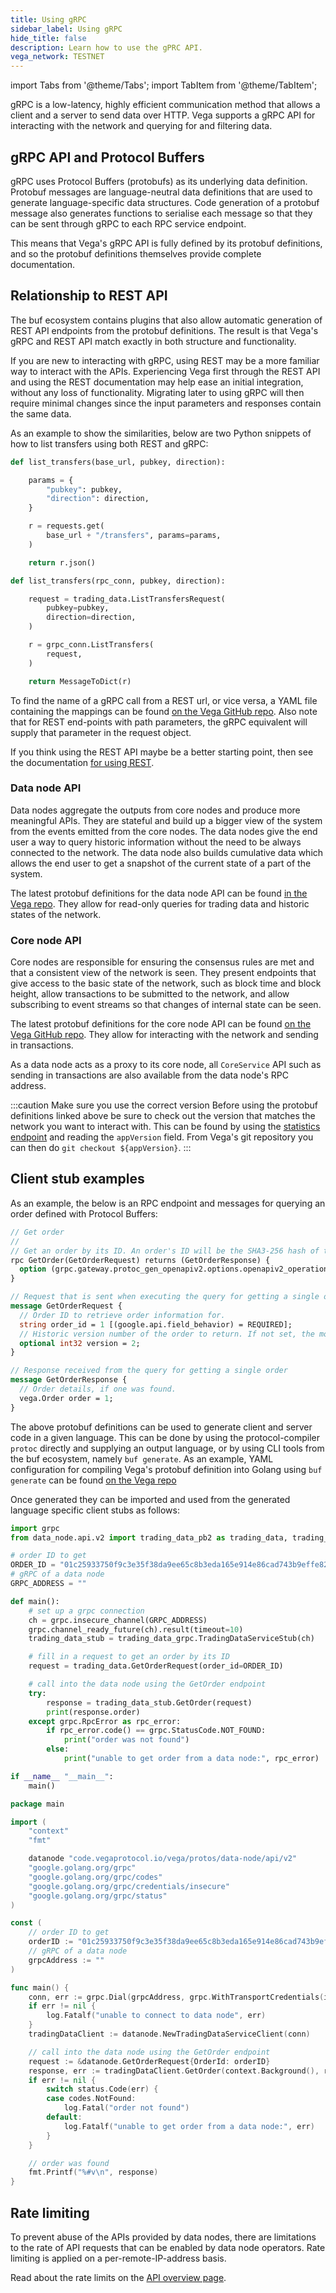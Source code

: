 ```yaml
---
title: Using gRPC
sidebar_label: Using gRPC
hide_title: false
description: Learn how to use the gPRC API.
vega_network: TESTNET
---
```

import Tabs from '@theme/Tabs';
import TabItem from '@theme/TabItem';

gRPC is a low-latency, highly efficient communication method that allows a client and a server to send data over HTTP. Vega supports a gRPC API for interacting with the network and querying for and filtering data. 

## gRPC API and Protocol Buffers
gRPC uses Protocol Buffers (protobufs) as its underlying data definition. Protobuf messages are language-neutral data definitions that are used to generate language-specific data structures. Code generation of a protobuf message also generates functions to serialise each message so that they can be sent through gRPC to each RPC service endpoint.

This means that Vega's gRPC API is fully defined by its protobuf definitions, and so the protobuf definitions themselves provide complete documentation.

## Relationship to REST API
The buf ecosystem contains plugins that also allow automatic generation of REST API endpoints from the protobuf definitions. The result is that Vega's gRPC and REST API match exactly in both structure and functionality.

If you are new to interacting with gRPC, using REST may be a more familiar way to interact with the APIs. Experiencing Vega first through the REST API and using the REST documentation may help ease an initial integration, without any loss of functionality. Migrating later to using gRPC will then require minimal changes since the input parameters and responses contain the same data.

As an example to show the similarities, below are two Python snippets of how to list transfers using both REST and gRPC:
<Tabs>
<TabItem value="REST" label="REST">

```py
def list_transfers(base_url, pubkey, direction):

    params = {
        "pubkey": pubkey,
        "direction": direction,
    }

    r = requests.get(
        base_url + "/transfers", params=params,
    )

    return r.json()
```
</TabItem>

<TabItem value="gRPC" label="gRPC">

```py
def list_transfers(rpc_conn, pubkey, direction):

	request = trading_data.ListTransfersRequest(
		pubkey=pubkey,
		direction=direction,
	)

	r = grpc_conn.ListTransfers(
		request,
	)

    return MessageToDict(r)
```

</TabItem>

</Tabs>

To find the name of a gRPC call from a REST url, or vice versa, a YAML file containing the mappings can be found [on the Vega GitHub repo](https://github.com/vegaprotocol/vega/blob/develop/protos/sources/data-node/grpc-rest-bindings.yml). Also note that for REST end-points with path parameters, the gRPC equivalent will supply that parameter in the request object.

If you think using the REST API maybe be a better starting point, then see the documentation [for using REST](../rest/overview.md).

### Data node API
Data nodes aggregate the outputs from core nodes and produce more meaningful APIs. They are stateful and build up a bigger view of the system from the events emitted from the core nodes. The data nodes give the end user a way to query historic information without the need to be always connected to the network. The data node also builds cumulative data which allows the end user to get a snapshot of the current state of a part of the system.

The latest protobuf definitions for the data node API can be found [in the Vega repo](https://github.com/vegaprotocol/vega/blob/develop/protos/sources/data-node/api/v2/trading_data.proto). They allow for read-only queries for trading data and historic states of the network. 

### Core node API
Core nodes are responsible for ensuring the consensus rules are met and that a consistent view of the network is seen. They present endpoints that give access to the basic state of the network, such as block time and block height, allow transactions to be submitted to the network, and allow subscribing to event streams so that changes of internal state can be seen.

The latest protobuf definitions for the core node API can be found [on the Vega GitHub repo](https://github.com/vegaprotocol/vega/blob/develop/protos/sources/vega/api/v1/core.proto). They allow for interacting with the network and sending in transactions.

As a data node acts as a proxy to its core node, all `CoreService` API such as sending in transactions are also available from the data node's RPC address.

:::caution Make sure you use the correct version
Before using the protobuf definitions linked above be sure to check out the version that matches the network you want to interact with. This can be found by using the [statistics endpoint](../rest/core/core-service-statistics.api.mdx) and reading the `appVersion` field. From Vega's git repository you can then do `git checkout ${appVersion}`.
:::

## Client stub examples
As an example, the below is an RPC endpoint and messages for querying an order defined with Protocol Buffers:

```proto
// Get order
//
// Get an order by its ID. An order's ID will be the SHA3-256 hash of the signature that the order was submitted with
rpc GetOrder(GetOrderRequest) returns (GetOrderResponse) {
  option (grpc.gateway.protoc_gen_openapiv2.options.openapiv2_operation) = {tags: "Orders"};
}

// Request that is sent when executing the query for getting a single order
message GetOrderRequest {
  // Order ID to retrieve order information for.
  string order_id = 1 [(google.api.field_behavior) = REQUIRED];
  // Historic version number of the order to return. If not set, the most current version will be returned.
  optional int32 version = 2;
}

// Response received from the query for getting a single order
message GetOrderResponse {
  // Order details, if one was found.
  vega.Order order = 1;
}
```

The above protobuf definitions can be used to generate client and server code in a given language. This can be done by using the protocol-compiler `protoc` directly and supplying an output language, or by using CLI tools from the buf ecosystem, namely `buf generate`. As an example, YAML configuration for compiling Vega's protobuf definition into Golang using `buf generate` can be found [on the Vega repo](https://github.com/vegaprotocol/vega/blob/develop/buf.gen.yaml)


Once generated they can be imported and used from the generated language specific client stubs as follows:

<Tabs>
<TabItem value="py" label="Python">

```py
import grpc
from data_node.api.v2 import trading_data_pb2 as trading_data, trading_data_pb2_grpc as trading_data_grpc

# order ID to get
ORDER_ID = "01c25933750f9c3e35f38da9ee65c8b3eda165e914e86cad743b9effe826f2dc"
# gRPC of a data node
GRPC_ADDRESS = ""

def main():
	# set up a grpc connection
	ch = grpc.insecure_channel(GRPC_ADDRESS)
	grpc.channel_ready_future(ch).result(timeout=10)
	trading_data_stub = trading_data_grpc.TradingDataServiceStub(ch)

	# fill in a request to get an order by its ID
	request = trading_data.GetOrderRequest(order_id=ORDER_ID)

	# call into the data node using the GetOrder endpoint
	try:
		response = trading_data_stub.GetOrder(request)
		print(response.order)
	except grpc.RpcError as rpc_error:
		if rpc_error.code() == grpc.StatusCode.NOT_FOUND:
			print("order was not found")
		else:
			print("unable to get order from a data node:", rpc_error)

if __name__ "__main__":
	main()
```

</TabItem>

<TabItem value="go" label="Golang">

```go
package main

import (
	"context"
	"fmt"

	datanode "code.vegaprotocol.io/vega/protos/data-node/api/v2"
	"google.golang.org/grpc"
	"google.golang.org/grpc/codes"
	"google.golang.org/grpc/credentials/insecure"
	"google.golang.org/grpc/status"
)

const (
	// order ID to get
	orderID := "01c25933750f9c3e35f38da9ee65c8b3eda165e914e86cad743b9effe826f2dc"
	// gRPC of a data node
	grpcAddress := ""
)

func main() {
	conn, err := grpc.Dial(grpcAddress, grpc.WithTransportCredentials(insecure.NewCredentials()))
	if err != nil {
		log.Fatalf("unable to connect to data node", err)
	}
	tradingDataClient := datanode.NewTradingDataServiceClient(conn)

	// call into the data node using the GetOrder endpoint
	request := &datanode.GetOrderRequest{OrderId: orderID}
	response, err := tradingDataClient.GetOrder(context.Background(), request)
	if err != nil {
		switch status.Code(err) {
		case codes.NotFound:
			log.Fatal("order not found")
		default:
			log.Fatalf("unable to get order from a data node:", err)
		}
	}

	// order was found
	fmt.Printf("%#v\n", response)
}
```

</TabItem>

</Tabs>

## Rate limiting
To prevent abuse of the APIs provided by data nodes, there are limitations to the rate of API requests that can be enabled by data node operators. Rate limiting is applied on a per-remote-IP-address basis.

Read about the rate limits on the [API overview page](../../api/using-the-apis.md#rate-limiting).
